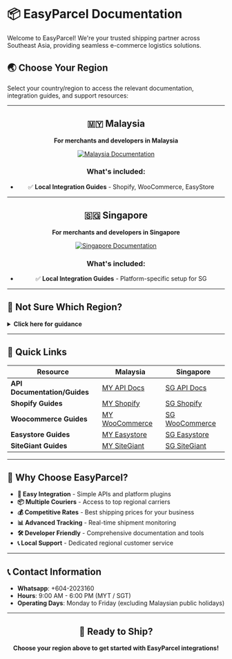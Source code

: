 # 📦 EasyParcel Documentation

Welcome to EasyParcel! We're your trusted shipping partner across Southeast Asia, providing seamless e-commerce logistics solutions.

## 🌏 Choose Your Region

Select your country/region to access the relevant documentation, integration guides, and support resources:

---

<div align="center">

## 🇲🇾 Malaysia

**For merchants and developers in Malaysia**

[![Malaysia Documentation](https://img.shields.io/badge/Malaysia-Documentation-blue?style=for-the-badge&logo=data:image/svg+xml;base64,PHN2ZyB3aWR0aD0iMjQiIGhlaWdodD0iMjQiIHZpZXdCb3g9IjAgMCAyNCAyNCIgZmlsbD0ibm9uZSIgeG1sbnM9Imh0dHA6Ly93d3cudzMub3JnLzIwMDAvc3ZnIj4KPHBhdGggZD0iTTEyIDJMMTMuMDkgOC4yNkwyMCA5TDEzLjA5IDE1Ljc0TDEyIDIyTDEwLjkxIDE1Ljc0TDQgOUwxMC45MSA4LjI2TDEyIDJaIiBmaWxsPSJ3aGl0ZSIvPgo8L3N2Zz4K)](./my/)

### What's included:
- ✅ **Local Integration Guides** - Shopify, WooCommerce, EasyStore

---

## 🇸🇬 Singapore

**For merchants and developers in Singapore**

[![Singapore Documentation](https://img.shields.io/badge/Singapore-Documentation-red?style=for-the-badge&logo=data:image/svg+xml;base64,PHN2ZyB3aWR0aD0iMjQiIGhlaWdodD0iMjQiIHZpZXdCb3g9IjAgMCAyNCAyNCIgZmlsbD0ibm9uZSIgeG1sbnM9Imh0dHA6Ly93d3cudzMub3JnLzIwMDAvc3ZnIj4KPHBhdGggZD0iTTEyIDJMMTMuMDkgOC4yNkwyMCA5TDEzLjA5IDE1Ljc0TDEyIDIyTDEwLjkxIDE1Ljc0TDQgOUwxMC45MSA4LjI2TDEyIDJaIiBmaWxsPSJ3aGl0ZSIvPgo8L3N2Zz4K)](./sg/)

### What's included:
- ✅ **Local Integration Guides** - Platform-specific setup for SG

</div>

---

## 🤔 Not Sure Which Region?

<details>
<summary><strong>Click here for guidance</strong></summary>

### Choose **Malaysia** if:
- Your business is registered in Malaysia
- You're shipping primarily ships from Malaysia
- You need Malaysian courier services (Pos Laju, City-Link, etc.)
- You require SST tax calculations

### Choose **Singapore** if:
- Your business is registered in Singapore
- You're shipping primarily ships from  Singapore
- You need Singapore courier services (SingPost, etc.)

### Multiple Regions?
If you operate in both countries, you can access both documentation sets. Each region has specific features and courier partnerships tailored to local requirements.

</details>

---

## 🔗 Quick Links

| Resource | Malaysia | Singapore |
|----------|----------|-----------|
| **API Documentation/Guides** | [MY API Docs](./my/api/) | [SG API Docs](./sg/api/) |
| **Shopify Guides** | [MY Shopify](./my/shopify/) | [SG Shopify](./sg/shopify/) |
| **Woocommerce Guides** | [MY WooCommerce](./my/wc/) | [SG WooCommerce](./sg/wc/) |
| **Easystore Guides** | [MY Easystore](./my/easystore/) | [SG Easystore](./sg/easystore/) |
| **SiteGiant Guides** | [MY SiteGiant](./my/sitegiant/) | [SG SiteGiant](./sg/sitegiant/) |


---

## 🌟 Why Choose EasyParcel?

- **🚀 Easy Integration** - Simple APIs and platform plugins
- **📦 Multiple Couriers** - Access to top regional carriers
- **💰 Competitive Rates** - Best shipping prices for your business
- **📊 Advanced Tracking** - Real-time shipment monitoring
- **🛠️ Developer Friendly** - Comprehensive documentation and tools
- **📞 Local Support** - Dedicated regional customer service

---

## 📞 Contact Information
- **Whatsapp**: +604-2023160
- **Hours**: 9:00 AM - 6:00 PM (MYT / SGT)
- **Operating Days**: Monday to Friday (excluding Malaysian public holidays)

---

<div align="center">

## 🚀 Ready to Ship?

**Choose your region above to get started with EasyParcel integrations!**

</div>
